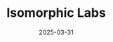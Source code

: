 ---  
layout: startup_page  
title: "Isomorphic Labs"  
id: "isomorphiclabs.com"  
permalink: "/isomorphiclabsisomorphiclabs.com03312025/"  
website: "https://www.isomorphiclabs.com/"  
funding_round: "Series A"  
funding_amount: "$600M"  
investors: "Thrive Capital, GV, Alphabet"  
about: "Isomorphic Labs is an AI-first drug design and development company leveraging the power of AI to accelerate drug discovery and bring new treatments to patients. The company uses its AI drug design engine to advance drug design programs across multiple therapeutic areas and drug modalities, focusing on biomedical breakthroughs."  
markets: "AI, Biotech, Pharmaceuticals"  
hq: "London, England, United Kingdom"  
founded_year: "2021"  
linkedin: "https://www.linkedin.com/company/isomorphic-labs"  
twitter: "https://x.com/IsomorphicLabs"  
instagram: ""  
facebook: ""  
crunchbase: "https://www.crunchbase.com/organization/isomorphic-labs"  
pitchbook: "https://pitchbook.com/profiles/company/538055-20"  

date_display: "31-Mar-2025"  
date: "2025-03-31"

# SEO Optimization  
meta_title: "Isomorphic Labs - Series A Funding ($600M)"  
meta_description: "Isomorphic Labs, Isomorphic Labs is an AI-first drug design and development company leveraging the power of AI to accelerate drug discovery and bring new treatments to..."  
meta_keywords: "Isomorphic Labs, AI, Biotech, Pharmaceuticals, Series A funding"  
canonical_url: "https://startup.projectstartups.com/isomorphiclabsisomorphiclabs.com03312025/"  
---